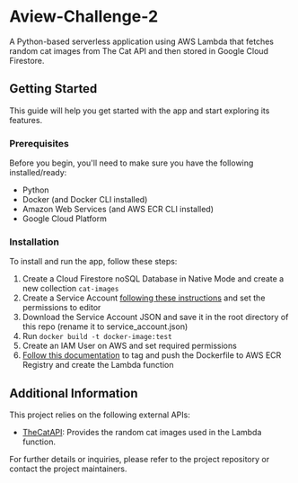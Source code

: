 # Aview-Challenge-2

A Python-based serverless application using AWS Lambda that fetches random cat images from The Cat API and then stored in Google Cloud Firestore.

## Getting Started

This guide will help you get started with the app and start exploring its features.

### Prerequisites

Before you begin, you'll need to make sure you have the following installed/ready:

- Python
- Docker (and Docker CLI installed)
- Amazon Web Services (and AWS ECR CLI installed)
- Google Cloud Platform

### Installation

To install and run the app, follow these steps:

1. Create a Cloud Firestore noSQL Database in Native Mode and create a new collection `cat-images`
2. Create a Service Account [following these instructions](https://cloud.google.com/kubernetes-engine/docs/tutorials/authenticating-to-cloud-platform?hl=en#step_3_create_service_account_credentials) and set the permissions to editor
3. Download the Service Account JSON and save it in the root directory of this repo (rename it to service_account.json)
4. Run `docker build -t docker-image:test`
5. Create an IAM User on AWS and set required permissions
6. [Follow this documentation](https://docs.aws.amazon.com/lambda/latest/dg/python-image.html) to tag and push the Dockerfile to AWS ECR Registry and create the Lambda function

## Additional Information

This project relies on the following external APIs:

- [TheCatAPI](https://thecatapi.com/): Provides the random cat images used in the Lambda function.

For further details or inquiries, please refer to the project repository or contact the project maintainers.
